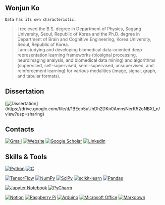 ## Wonjun Ko
```
Data has its own characteristic.
```
> I recieved the B.S. degree in Department of Physics, Sogang University, Seoul, Republic of Korea and the Ph.D. degree in Department of Brain and Cognitive Engineering, Korea University, Seoul, Republic of Korea.</br>
> I am studying and developing biomedical data-oriented deep representation learning frameworks (biosignal processing, neuroimaging analysis, and biomedical data mining) and algorithms (supervised, self-supervised, semi-supervised, unsupervised, and reinforcement learning) for various modalities (image, signal, graph, and tabular formats).</br>

## Dissertation
[![Dissertation](https://img.shields.io/badge/Ph.D._Dissertation:_Deep_Representation_Learning_in_Biomedicine_(in_progress)-22A2E3?style=for-the-badge&logo=gitbook&logoColor=white)](https://drive.google.com/file/d/1BEcb5uUhDh2DKn0AmnsNerK52oNBXl_n/view?usp=sharing)

## Contacts
[![Gmail](https://img.shields.io/badge/Gmail-D14836?style=for-the-badge&logo=gmail&logoColor=white)](mailto:wjko@korea.ac.kr)
[![Website](https://img.shields.io/badge/Website-FECC00?style=for-the-badge&logo=google&logoColor=white)](https://sites.google.com/korea.ac.kr/wonjun-ko/home?authuser=1)
[![Google Scholar](https://img.shields.io/badge/google_scholar-4285F4?style=for-the-badge&logo=google-scholar&logoColor=white)](https://scholar.google.com/citations?user=Fvzg1_sAAAAJ&hl=ko&authuser=1)
[![LinkedIn](https://img.shields.io/badge/linkedin-%230077B5.svg?style=for-the-badge&logo=linkedin&logoColor=white)](https://www.linkedin.com/in/wonjun-ko-30475a19a/)

## Skills & Tools
[![Python](https://img.shields.io/badge/python-3670A0?style=for-the-badge&logo=python_3.8&logoColor=ffdd54)](https://www.python.org)
[![C](https://img.shields.io/badge/c-%2300599C.svg?style=for-the-badge&logo=c&logoColor=white)](https://devdocs.io/c/)

[![TensorFlow](https://img.shields.io/badge/TensorFlow-%23FF6F00.svg?style=for-the-badge&logo=TensorFlow&logoColor=white)](https://www.tensorflow.org)
[![NumPy](https://img.shields.io/badge/numpy-%23013243.svg?style=for-the-badge&logo=numpy&logoColor=white)](https://numpy.org)
[![SciPy](https://img.shields.io/badge/SciPy-%230C55A5.svg?style=for-the-badge&logo=scipy&logoColor=%white)](https://scipy.org)
[![scikit-learn](https://img.shields.io/badge/scikit--learn-%23F7931E.svg?style=for-the-badge&logo=scikit-learn&logoColor=white)](https://scikit-learn.org/stable/)
[![Pandas](https://img.shields.io/badge/pandas-%23150458.svg?style=for-the-badge&logo=pandas&logoColor=white)](https://pandas.pydata.org)

[![Jupyter Notebook](https://img.shields.io/badge/jupyter-%23FA0F00.svg?style=for-the-badge&logo=jupyter&logoColor=white)](https://jupyter.org)
[![PyCharm](https://img.shields.io/badge/pycharm-143?style=for-the-badge&logo=pycharm&logoColor=black&color=black&labelColor=green)](https://www.jetbrains.com/pycharm/)

[![Notion](https://img.shields.io/badge/Notion-%23000000.svg?style=for-the-badge&logo=notion&logoColor=white)](https://notion.so)
[![Raspberry Pi](https://img.shields.io/badge/-RaspberryPi-C51A4A?style=for-the-badge&logo=Raspberry-Pi)](https://www.raspberrypi.org/)
[![Arduino](https://img.shields.io/badge/-Arduino-00979D?style=for-the-badge&logo=Arduino&logoColor=white)](https://www.arduino.cc/)
[![Microsoft Office](https://img.shields.io/badge/Microsoft_Office-D83B01?style=for-the-badge&logo=microsoft-office&logoColor=white)](https://www.microsoft.com/en-us/microsoft-365/microsoft-office)
[![Markdown](https://img.shields.io/badge/markdown-%23000000.svg?style=for-the-badge&logo=markdown&logoColor=white)](https://daringfireball.net/projects/markdown/)
